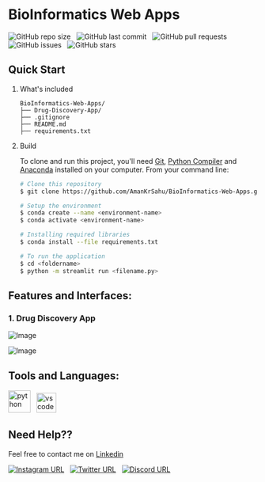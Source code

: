 # BioInformatics Web Apps

![GitHub repo size](https://img.shields.io/github/repo-size/AmanKrSahu/BioInformatics-Web-Apps?logo=github&style=for-the-badge) &nbsp; ![GitHub last commit](https://img.shields.io/github/last-commit/AmanKrSahu/BioInformatics-Web-Apps?style=for-the-badge&logo=git) &nbsp; ![GitHub pull requests](https://img.shields.io/github/issues-pr/AmanKrSahu/BioInformatics-Web-Apps?style=for-the-badge) &nbsp; ![GitHub issues](https://img.shields.io/github/issues/AmanKrSahu/BioInformatics-Web-Apps?style=for-the-badge) &nbsp; ![GitHub stars](https://img.shields.io/github/stars/AmanKrSahu/BioInformatics-Web-Apps?style=for-the-badge)  
## Quick Start

1. What's included

    ```
    BioInformatics-Web-Apps/
    ├── Drug-Discovery-App/
    ├── .gitignore
    ├── README.md
    ├── requirements.txt
    ```

2. Build

    To clone and run this project, you'll need [Git](https://git-scm.com/), [Python Compiler](https://www.python.org/) and [Anaconda](https://anaconda.org/) installed on your computer. From your command line:

    ```bash
    # Clone this repository
    $ git clone https://github.com/AmanKrSahu/BioInformatics-Web-Apps.git

    # Setup the environment
    $ conda create --name <environment-name>
    $ conda activate <environment-name>

    # Installing required libraries
    $ conda install --file requirements.txt

    # To run the application
    $ cd <foldername>
    $ python -m streamlit run <filename.py>
    ```
## Features and Interfaces:

### 1. Drug Discovery App

![Image](https://github.com/AmanKrSahu/BioInformatics-Web-Apps/assets/92854825/8385ae27-f8e5-48d8-ae7e-c1706f9c3f76)

![Image](https://github.com/AmanKrSahu/BioInformatics-Web-Apps/assets/92854825/6462a29b-e504-47e9-8963-62011e5e4958)

## Tools and Languages:

<img src="https://cdn.jsdelivr.net/gh/devicons/devicon/icons/python/python-original.svg" alt="python" height="45" width="45"/> &nbsp; <img src="https://cdn.jsdelivr.net/gh/devicons/devicon/icons/vscode/vscode-original.svg" alt="vscode" height="40" width="40"/> 

## Need Help??

Feel free to contact me on [Linkedin](https://www.linkedin.com/in/aman-kumar-sahu-88773123a/)

[![Instagram URL](https://img.shields.io/badge/Instagram-E4405F?style=for-the-badge&logo=instagram&logoColor=white)](https://www.instagram.com/itz.amansahu/) &nbsp; [![Twitter URL](https://img.shields.io/badge/Twitter-1DA1F2?style=for-the-badge&logo=twitter&logoColor=white)](https://twitter.com/itzamansahu) &nbsp; [![Discord URL](https://img.shields.io/badge/Discord-7289DA?style=for-the-badge&logo=discord&logoColor=white)](discordapp.com/users/539751578866024479)
